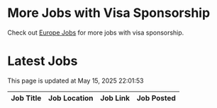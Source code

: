 # More Jobs with Visa Sponsorship

Check out [Europe Jobs](https://github.com/sureshparimi/europejobs#latest-jobs) for more jobs with visa sponsorship.

# Latest Jobs

This page is updated at May 15, 2025 22:01:53

| Job Title | Job Location | Job Link | Job Posted |
| --- | --- | --- | --- |
